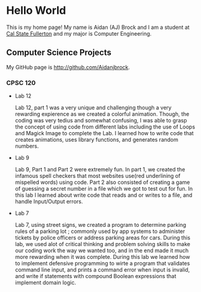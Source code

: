 # Hello World

This is my home page! My name is Aidan (AJ) Brock and I am a student at [Cal State Fullerton](http://www.fullerton.edu/) and my major is Computer Engineering.

## Computer Science Projects

My GitHub page is http://github.com/Aidanjbrock.

### CPSC 120

* Lab 12
 
    Lab 12, part 1 was a very unique and challenging though a very rewarding expierence as we created a colorful animation. Though, the coding was very tedius and somewhat confusing, I was able to grasp the concept of using code from different labs including the use of Loops and Magick Image to complete the Lab. I learned how to write code that creates animations, uses library functions, and generates random numbers.

* Lab 9

    Lab 9, Part 1 and Part 2 were extremely fun. In part 1, we created the infamous spell checkers that most websites use(red underlining of mispelled words) using code. Part 2 also consisted of creating a game of guessing a secret number in a file which we got to test out for fun. In this lab I learned about write code that reads and or writes to a file, and handle Input/Output errors.

* Lab 7

    Lab 7, using street signs, we created a program to determine parking rules of a parking lot ; commonly used by app systems to administer tickets by police officers or address parking areas for cars. During this lab, we used alot of critical thinking and problem solving skills to make our coding work the way we wanted too, and in the end made it much more rewarding when it was complete. During this lab we learned how to implement defensive programming to wirte a program that validates command line input, and prints a command error when input is invalid, and write if statements with compound Boolean expressions that implement domain logic.